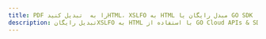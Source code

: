---title: PDF را به  تبدیل کنیدHTML، XSLFO به HTML مبدل رایگان یا GO SDKdescription: تبدیل رایگانXSLFO به HTML با استفاده از GO Cloud APIs & SDK همچنین اسناد PDF را در Cloud ایجاد، ویرایش و رندر کنید.---